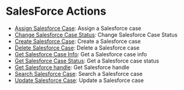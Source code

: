 
# SalesForce Actions
* [Assign Salesforce Case](/SalesForce/legos/salesforce_assign_case/README.md): Assign a Salesforce case
* [Change Salesforce Case Status](/SalesForce/legos/salesforce_case_change_status/README.md): Change Salesforce Case Status
* [Create Salesforce Case](/SalesForce/legos/salesforce_create_case/README.md): Create a Salesforce case
* [Delete Salesforce Case](/SalesForce/legos/salesforce_delete_case/README.md): Delete a Salesforce case
* [Get Salesforce Case Info](/SalesForce/legos/salesforce_get_case/README.md): Get a Salesforce case info
* [Get Salesforce Case Status](/SalesForce/legos/salesforce_get_case_status/README.md): Get a Salesforce case status
* [Get Salesforce handle](/SalesForce/legos/salesforce_get_handle/README.md): Get Salesforce handle
* [Search Salesforce Case](/SalesForce/legos/salesforce_search_case/README.md): Search a Salesforce case
* [Update Salesforce Case](/SalesForce/legos/salesforce_update_case/README.md): Update a Salesforce case
